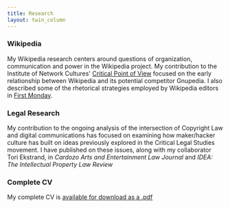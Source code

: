 ```yaml
---
title: Research
layout: twin_column
---
```


<div class="col-md-10 col-md-offset-1">
  <div class="row">
    <div class="content-column-multiple col-md-6">
      <h3>Wikipedia</h3>
      My Wikipedia research centers around questions of organization, communication and power in the Wikipedia project. My contribution to the Institute of Network Cultures' <a href="http://networkcultures.org/blog/publication/critical-point-of-view-a-wikipedia-reader/">Critical Point of View</a> focused on the early relationship between Wikipedia and its potential competitor Gnupedia. I also described some of the rhetorical strategies employed by Wikipedia editors in <a href="http://firstmonday.org/ojs/index.php/fm/article/view/4082/3294">First Monday</a>.
    </div>
    <div class="content-column-multiple col-md-6">
      <h3>Legal Research</h3>
      My contribution to the ongoing analysis of the intersection of Copyright Law and digital communications has focused on examining how maker/hacker culture has built on ideas previously explored in the Critical Legal Studies movement. I have published on these issues, along with my collaborator Tori Ekstrand, in <em>Cardozo Arts and Entertainment Law Journal</em> and <em>IDEA: The Intellectual Property Law Review</em>
    </div>
  </div>
  <div class="row">
    <div class="content-column-multiple col-md-6">
      <h3>Complete CV</h3>
      My complete CV is <a href="../research/cv_current_web.pdf">available for download as a .pdf</a>
    </div>
  </div>
</div>
